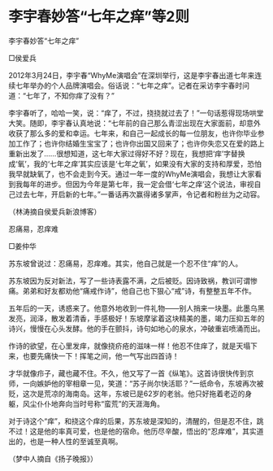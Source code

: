 # 李宇春妙答“七年之痒”等2则

李宇春妙答“七年之痒”

□侯爱兵

2012年3月24日，李宇春“WhyMe演唱会”在深圳举行，这是李宇春出道七年来连续七年举办的个人品牌演唱会。俗话说：“七年之痒”。记者在采访李宇春时问道：“七年了，不知你痒了没有？”

李宇春听了，哈哈一笑，说：“痒了，不过，挠挠就过去了！”一句话惹得现场哄堂大笑。随即，李宇春认真地说：“七年前的自己那么青涩出现在大家面前，却意外收获了那么多的爱和幸运。七年来，和自己一起成长的每一位朋友，也许你毕业参加工作了；也许你结婚生宝宝了；也许你出国又回来了；也许你失恋又在爱的路上重新出发了……很想知道，这七年大家过得好不好？现在，我想把‘痒’字替换成‘氧’，我的‘七年之痒’其实应该是‘七年之氧’，如果没有大家的支持和厚爱，恐怕我早就缺氧了，也不会走到今天。通过一年一度的WhyMe演唱会，我想让大家看到我每年的进步。但因为今年是第七年，我一定会借‘七年之痒’这个说法，审视自己过去七年，开启新的七年。”一番话再次赢得诸多掌声，令记者和粉丝为之动容。

（林涛摘自侯爱兵新浪博客）

忍痛易，忍痒难

□姜仲华

苏东坡曾说过：忍痛易，忍痒难。其实，他自己就是一个忍不住“痒”的人。

苏东坡因为反对新法，写了一些诗表露不满，之后被贬。因诗致祸，教训可谓惨痛。弟弟和好友都劝他“痛戒作诗”，他自己也下狠心“戒”诗，有整整五年不作。

五年后的一天，诱惑来了。他意外地收到一件礼物——别人捎来一块墨。此墨乌黑发亮，润泽，散发着清香，手感极好！东坡摩挲着这块精美的墨，竭力压抑五年的诗兴，慢慢在心头发酵。他的手在颤抖，诗句如地心的泉水，冲破重岩喷涌而出。

作诗的欲望，在心里发痒，就像挠疥疮的滋味一样！他忍不住痒了，就是天塌下来，也要先痛快一下！挥笔之间，他一气写出四首诗！

才华就像疖子，藏也藏不住。不久，他又写了一首《纵笔》。这首诗很快传到京师，一向嫉妒他的宰相章一见，笑道：“苏子尚尔快活耶？”一纸命令，东坡再次被贬，这次是荒凉的海南岛。这年，东坡已是62岁的老翁。他只好拖着老迈的身躯，风尘仆仆地奔向当时号称“蛮荒”的天涯海角。

对于诗这个“痒”，和挠这个痒的后果，苏东坡是深知的，清醒的，但是忍不住，跳不过！这是他的率真可爱，也是他的宿命。他历尽辛酸，悟出的“忍痒难”，其实道出的，也是一种人性的至诚至真啊。

（梦中人摘自《扬子晚报》）